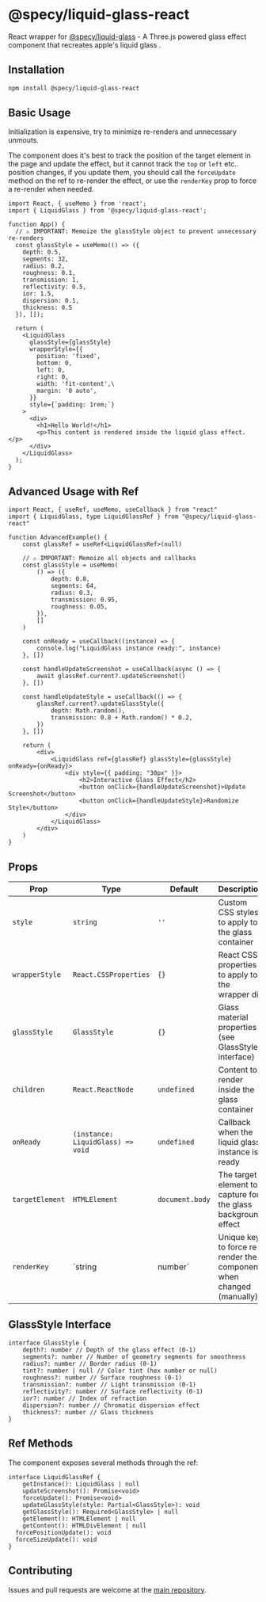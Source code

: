 # @specy/liquid-glass-react

React wrapper for [@specy/liquid-glass](https://github.com/Specy/liquid-glass) - A Three.js powered glass effect component that recreates apple's liquid glass .

## Installation

```bash
npm install @specy/liquid-glass-react
```

## Basic Usage

Initialization is expensive, try to minimize re-renders and unnecessary unmouts.

The component does it's best to track the position of the target element in the page and update the effect, but it cannot track the `top` or `left` etc.. position changes, if you update them, you should call the `forceUpdate` method on the ref to re-render the effect, or use the `renderKey` prop to force a re-render when needed.

```tsx
import React, { useMemo } from 'react';
import { LiquidGlass } from '@specy/liquid-glass-react';

function App() {
  // ⚠️ IMPORTANT: Memoize the glassStyle object to prevent unnecessary re-renders
  const glassStyle = useMemo(() => ({
    depth: 0.5,
    segments: 32,
    radius: 0.2,
    roughness: 0.1,
    transmission: 1,
    reflectivity: 0.5,
    ior: 1.5,
    dispersion: 0.1,
    thickness: 0.5
  }), []);

  return (
    <LiquidGlass
      glassStyle={glassStyle}
      wrapperStyle={{
        position: 'fixed',
        bottom: 0,
        left: 0,
        right: 0,
        width: 'fit-content',\
        margin: '0 auto',
      }}
      style={`padding: 1rem;`}
    >
      <div>
        <h1>Hello World!</h1>
        <p>This content is rendered inside the liquid glass effect.</p>
      </div>
    </LiquidGlass>
  );
}
```

## Advanced Usage with Ref

```tsx
import React, { useRef, useMemo, useCallback } from "react"
import { LiquidGlass, type LiquidGlassRef } from "@specy/liquid-glass-react"

function AdvancedExample() {
	const glassRef = useRef<LiquidGlassRef>(null)

	// ⚠️ IMPORTANT: Memoize all objects and callbacks
	const glassStyle = useMemo(
		() => ({
			depth: 0.8,
			segments: 64,
			radius: 0.3,
			transmission: 0.95,
			roughness: 0.05,
		}),
		[]
	)

	const onReady = useCallback((instance) => {
		console.log("LiquidGlass instance ready:", instance)
	}, [])

	const handleUpdateScreenshot = useCallback(async () => {
		await glassRef.current?.updateScreenshot()
	}, [])

	const handleUpdateStyle = useCallback(() => {
		glassRef.current?.updateGlassStyle({
			depth: Math.random(),
			transmission: 0.8 + Math.random() * 0.2,
		})
	}, [])

	return (
		<div>
			<LiquidGlass ref={glassRef} glassStyle={glassStyle} onReady={onReady}>
				<div style={{ padding: "30px" }}>
					<h2>Interactive Glass Effect</h2>
					<button onClick={handleUpdateScreenshot}>Update Screenshot</button>
					<button onClick={handleUpdateStyle}>Randomize Style</button>
				</div>
			</LiquidGlass>
		</div>
	)
}
```

## Props

| Prop            | Type                              | Default         | Description                                                         |
| --------------- | --------------------------------- | --------------- | ------------------------------------------------------------------- |
| `style`         | `string`                          | `''`            | Custom CSS styles to apply to the glass container                   |
| `wrapperStyle`  | `React.CSSProperties`             | `{}`            | React CSS properties to apply to the wrapper div                    |
| `glassStyle`    | `GlassStyle`                      | `{}`            | Glass material properties (see GlassStyle interface)                |
| `children`      | `React.ReactNode`                 | `undefined`     | Content to render inside the glass container                        |
| `onReady`       | `(instance: LiquidGlass) => void` | `undefined`     | Callback when the liquid glass instance is ready                    |
| `targetElement` | `HTMLElement`                     | `document.body` | The target element to capture for the glass background effect       |
| `renderKey`     | `string                           | number`         | Unique key to force re-render the component when changed (manually) |

## GlassStyle Interface

```tsx
interface GlassStyle {
	depth?: number // Depth of the glass effect (0-1)
	segments?: number // Number of geometry segments for smoothness
	radius?: number // Border radius (0-1)
	tint?: number | null // Color tint (hex number or null)
	roughness?: number // Surface roughness (0-1)
	transmission?: number // Light transmission (0-1)
	reflectivity?: number // Surface reflectivity (0-1)
	ior?: number // Index of refraction
	dispersion?: number // Chromatic dispersion effect
	thickness?: number // Glass thickness
}
```

## Ref Methods

The component exposes several methods through the ref:

```tsx
interface LiquidGlassRef {
	getInstance(): LiquidGlass | null
	updateScreenshot(): Promise<void>
	forceUpdate(): Promise<void>
	updateGlassStyle(style: Partial<GlassStyle>): void
	getGlassStyle(): Required<GlassStyle> | null
	getElement(): HTMLElement | null
	getContent(): HTMLDivElement | null
  forcePositionUpdate(): void
  forceSizeUpdate(): void
}
```

## Contributing

Issues and pull requests are welcome at the [main repository](https://github.com/Specy/liquid-glass).
